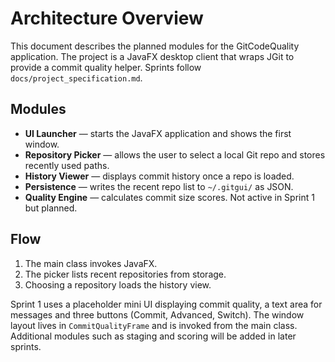 # Architecture Overview

This document describes the planned modules for the GitCodeQuality application. The project is a JavaFX desktop client that wraps JGit to provide a commit quality helper. Sprints follow `docs/project_specification.md`.

## Modules

- **UI Launcher** — starts the JavaFX application and shows the first window.
- **Repository Picker** — allows the user to select a local Git repo and stores recently used paths.
- **History Viewer** — displays commit history once a repo is loaded.
- **Persistence** — writes the recent repo list to `~/.gitgui/` as JSON.
- **Quality Engine** — calculates commit size scores. Not active in Sprint 1 but planned.

## Flow

1. The main class invokes JavaFX.
2. The picker lists recent repositories from storage.
3. Choosing a repository loads the history view.

Sprint 1 uses a placeholder mini UI displaying commit quality, a text area for
messages and three buttons (Commit, Advanced, Switch). The window layout lives
in `CommitQualityFrame` and is invoked from the main class. Additional modules such
as staging and scoring will be added in later sprints.
